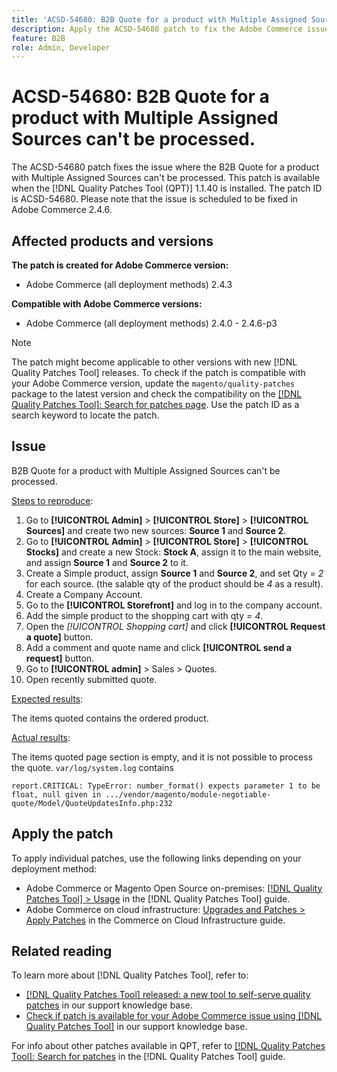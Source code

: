 ```yaml
---
title: 'ACSD-54680: B2B Quote for a product with Multiple Assigned Sources cant be processed'
description: Apply the ACSD-54680 patch to fix the Adobe Commerce issue where the B2B Quote for a product with Multiple Assigned Sources can't be processed.
feature: B2B
role: Admin, Developer
---
```

# ACSD-54680: B2B Quote for a product with Multiple Assigned Sources can't be processed.

The ACSD-54680 patch fixes the issue where the B2B Quote for a product with Multiple Assigned Sources can't be processed. This patch is available when the [!DNL Quality Patches Tool (QPT)] 1.1.40 is installed. The patch ID is ACSD-54680. Please note that the issue is scheduled to be fixed in Adobe Commerce 2.4.6.

## Affected products and versions

**The patch is created for Adobe Commerce version:**

* Adobe Commerce (all deployment methods) 2.4.3

**Compatible with Adobe Commerce versions:**

* Adobe Commerce (all deployment methods) 2.4.0 - 2.4.6-p3

>[!NOTE]
>
>The patch might become applicable to other versions with new [!DNL Quality Patches Tool] releases. To check if the patch is compatible with your Adobe Commerce version, update the `magento/quality-patches` package to the latest version and check the compatibility on the [[!DNL Quality Patches Tool]: Search for patches page](https://experienceleague.adobe.com/tools/commerce-quality-patches/index.html). Use the patch ID as a search keyword to locate the patch.

## Issue

B2B Quote for a product with Multiple Assigned Sources can't be processed.

<u>Steps to reproduce</u>:

1. Go to **[!UICONTROL Admin]** > **[!UICONTROL Store]** > **[!UICONTROL Sources]** and create two new sources: **Source 1** and **Source 2**. 
1. Go to **[!UICONTROL Admin]** > **[!UICONTROL Store]** > **[!UICONTROL Stocks]** and create a new Stock: **Stock A**, assign it to the main website, and assign **Source 1** and **Source 2** to it.
1. Create a Simple product, assign **Source 1** and **Source 2**, and set Qty = *2* for each source. (the salable qty of the product should be *4* as a result).
1. Create a Company Account.
1. Go to the **[!UICONTROL Storefront]** and log in to the company account.
1. Add the simple product to the shopping cart with qty = *4*.
1. Open the *[!UICONTROL Shopping cart]* and click **[!UICONTROL Request a quote]** button.
1. Add a comment and quote name and click **[!UICONTROL send a request]** button.
1. Go to **[!UICONTROL admin]** > Sales > Quotes.
1. Open recently submitted quote.

<u>Expected results</u>:

The items quoted contains the ordered product.

<u>Actual results</u>:

The items quoted page section is empty, and it is not possible to process the quote.
`var/log/system.log` contains

```
report.CRITICAL: TypeError: number_format() expects parameter 1 to be float, null given in .../vendor/magento/module-negotiable-quote/Model/QuoteUpdatesInfo.php:232
```

## Apply the patch

To apply individual patches, use the following links depending on your deployment method:

* Adobe Commerce or Magento Open Source on-premises: [[!DNL Quality Patches Tool] > Usage](https://experienceleague.adobe.com/docs/commerce-operations/tools/quality-patches-tool/usage.html) in the [!DNL Quality Patches Tool] guide.
* Adobe Commerce on cloud infrastructure: [Upgrades and Patches > Apply Patches](https://experienceleague.adobe.com/docs/commerce-cloud-service/user-guide/develop/upgrade/apply-patches.html) in the Commerce on Cloud Infrastructure guide.

## Related reading

To learn more about [!DNL Quality Patches Tool], refer to:

* [[!DNL Quality Patches Tool] released: a new tool to self-serve quality patches](/help/announcements/adobe-commerce-announcements/magento-quality-patches-released-new-tool-to-self-serve-quality-patches.md) in our support knowledge base.
* [Check if patch is available for your Adobe Commerce issue using [!DNL Quality Patches Tool]](/help/support-tools/patches-available-in-qpt-tool/check-patch-for-magento-issue-with-magento-quality-patches.md) in our support knowledge base.

For info about other patches available in QPT, refer to [[!DNL Quality Patches Tool]: Search for patches](https://experienceleague.adobe.com/tools/commerce-quality-patches/index.html) in the [!DNL Quality Patches Tool] guide.
